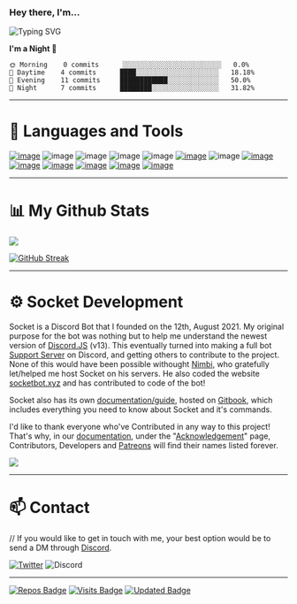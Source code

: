 ### Hey there, I'm...
![Typing SVG](https://readme-typing-svg.herokuapp.com?color=7AD3FF&size=30&lines=MountainTiger;Founder+Of+Socket+Bot;A+Discord+Bot+Developer;Learning+New+Skills)

<!--START_SECTION:waka-->
**I'm a Night 🦉** 

```text
🌞 Morning    0 commits      ░░░░░░░░░░░░░░░░░░░░░░░░░   0.0% 
🌆 Daytime    4 commits      ████░░░░░░░░░░░░░░░░░░░░░   18.18% 
🌃 Evening    11 commits     ████████████░░░░░░░░░░░░░   50.0% 
🌙 Night      7 commits      ████████░░░░░░░░░░░░░░░░░   31.82%

```
<!--END_SECTION:waka-->

-------------------
# 🧱 Languages and Tools

[![image](https://img.shields.io/badge/Visual_Studio_Code-0078D4?style=for-the-badge&logo=visual%20studio%20code&logoColor=white)](https://code.visualstudio.com/)
![image](https://img.shields.io/badge/HTML-239120?style=for-the-badge&logo=html5&logoColor=white) 
![image](https://img.shields.io/badge/CSS-239120?&style=for-the-badge&logo=css3&logoColor=white)
![image](https://img.shields.io/badge/JavaScript-F7DF1E?style=for-the-badge&logo=javascript&logoColor=black)
![image](https://img.shields.io/badge/json-5E5C5C?style=for-the-badge&logo=json&logoColor=white)
[![image](https://img.shields.io/badge/Node.js-339933?style=for-the-badge&logo=nodedotjs&logoColor=white)](https://nodejs.org/en/)
![image](https://img.shields.io/badge/npm-CB3837?style=for-the-badge&logo=npm&logoColor=white)
[![image](https://img.shields.io/badge/Git-F05032?style=for-the-badge&logo=git&logoColor=whit)](https://git-scm.com/)
[![image](https://img.shields.io/badge/Google_chrome-4285F4?style=for-the-badge&logo=Google-chrome&logoColor=white)](https://www.google.co.uk/chrome/)
[![image](https://img.shields.io/badge/Windows-0078D6?style=for-the-badge&logo=windows&logoColor=white)](https://www.microsoft.com/en-au/windows)
[![image](https://img.shields.io/badge/Adobe%20Premiere%20Pro-9999FF?style=for-the-badge&logo=Adobe%20Premiere%20Pro&logoColor=white)](https://www.adobe.com/products/premiere.html)
[![image](https://img.shields.io/badge/Adobe%20Photoshop-31A8FF?style=for-the-badge&logo=Adobe%20Photoshop&logoColor=black)](https://www.adobe.com/products/photoshop.html)
[![image](https://img.shields.io/badge/Spotify-1ED760?&style=for-the-badge&logo=spotify&logoColor=white)](https://open.spotify.com/)

-------------------

# 📊 My Github Stats

<a href="https://github.com/mountaintiger144">
  <img align="center" src="https://github-readme-stats.vercel.app/api?username=mountaintiger144&bg_color=12131A&title_color=7ad3ff&text_color=fff&show_icons=true&icon_color=7ad3ff" />
</a>

[![GitHub Streak](http://github-readme-streak-stats.herokuapp.com?user=MountainTiger144&theme=dark&background=12131A&stroke=FFFFFF&border=FFFFFF&ring=7AD3FF&fire=7AD3FF&currStreakNum=FFFFFF&sideNums=FFFFFF&currStreakLabel=CACACA&sideLabels=CACACA)](https://git.io/streak-stats)

-------------------

# ⚙ Socket Development

Socket is a Discord Bot that I founded on the 12th, August 2021. My original purpose for the bot was nothing but to help me understand the newest version of [Discord.JS](https://discord.js.org/) (v13). This eventually turned into making a full bot [Support Server](https://support.socketbot.xyz) on Discord, and getting others to contribute to the project. None of this would have been possible withought [Nimbi](https://github.com/PhantomNimbi), who gratefully let/helped me host Socket on his servers. He also coded the website [socketbot.xyz](https://socketbot.xyz) and has contributed to code of the bot!

Socket also has its own [documentation/guide](https://docs.socketbot.xyz/), hosted on [Gitbook](https://gitbook.io/), which includes everything you need to know about Socket and it's commands.

I'd like to thank everyone who've Contributed in any way to this project! That's why, in our [documentation](https://docs.socketbot.xyz/), under the "[Acknowledgement](https://docs.socketbot.xyz/other/acknowledgement)" page, Contributors, Developers and [Patreons](https://www.patreon.com/socketbot) will find their names listed forever.

<a href="https://github.com/Socket-Development/website">
  <img align="center" src="https://github-readme-stats.vercel.app/api/pin?username=socket-development&repo=website&title_color=7ad3ff&icon_color=7ad3ff&text_color=9f9f9f&bg_color=12131A&show_owner=true" />
</a>

-------------------

# 📫 Contact

// If you would like to get in touch with me, your best option would be to send a DM through [Discord](https://discord.com/).

<a href="https://twitter.com/MountainT144">![Twitter](https://img.shields.io/badge/MountainT144-%231DA1F2.svg?style=for-the-badge&logo=Twitter&logoColor=white)</a> 
![Discord](https://img.shields.io/badge/MountainTiger%239733-%237289DA.svg?style=for-the-badge&logo=discord&logoColor=white)

-------------------

[![Repos Badge](https://badges.pufler.dev/repos/mountaintiger144)](https://badges.pufler.dev) 
[![Visits Badge](https://badges.pufler.dev/visits/mountaintiger144/mountaintiger144)](https://badges.pufler.dev)
[![Updated Badge](https://badges.pufler.dev/updated/mountaintiger144/mountaintiger144)](https://badges.pufler.dev)

